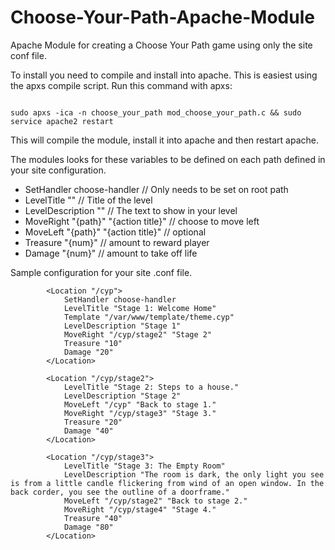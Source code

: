 Choose-Your-Path-Apache-Module
==============================

Apache Module for creating a Choose Your Path game using only the site conf file.

To install you need to compile and install into apache. This is easiest using the apxs compile script. 
Run this command with apxs:

<code>
sudo apxs -ica -n choose_your_path mod_choose_your_path.c && sudo service apache2 restart
</code>

This will compile the module, install it into apache and then restart apache.

The modules looks for these variables to be defined on each path defined in your site configuration. 

* SetHandler choose-handler // Only needs to be set on root path
* LevelTitle "" // Title of the level
* LevelDescription "" // The text to show in your level
* MoveRight "{path}" "{action title}" // choose to move left
* MoveLeft "{path}" "{action title}" // optional
* Treasure "{num}" // amount to reward player
* Damage "{num}" // amount to take off life

Sample configuration for your site .conf file.

```
        <Location "/cyp">
            SetHandler choose-handler
            LevelTitle "Stage 1: Welcome Home"
            Template "/var/www/template/theme.cyp"
            LevelDescription "Stage 1"
            MoveRight "/cyp/stage2" "Stage 2"
            Treasure "10"
            Damage "20"
        </Location>

        <Location "/cyp/stage2">
            LevelTitle "Stage 2: Steps to a house."
            LevelDescription "Stage 2"
            MoveLeft "/cyp" "Back to stage 1."
            MoveRight "/cyp/stage3" "Stage 3."
            Treasure "20"
            Damage "40"
        </Location>

        <Location "/cyp/stage3">
            LevelTitle "Stage 3: The Empty Room"
            LevelDescription "The room is dark, the only light you see is from a little candle flickering from wind of an open window. In the back corder, you see the outline of a doorframe."
            MoveLeft "/cyp/stage2" "Back to stage 2."
            MoveRight "/cyp/stage4" "Stage 4."
            Treasure "40"
            Damage "80"
        </Location>
```
